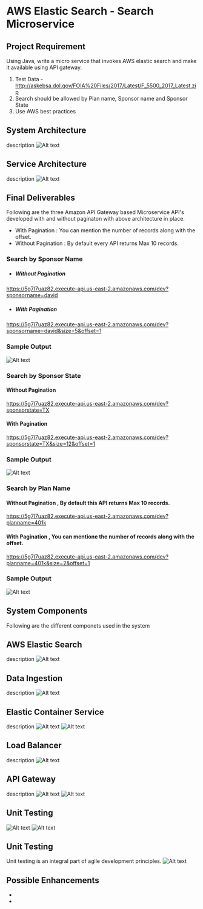 # AWS Elastic Search - Search Microservice

## Project Requirement

Using Java, write a micro service that invokes AWS elastic search and make it available using API gateway.             

1. Test Data - http://askebsa.dol.gov/FOIA%20Files/2017/Latest/F_5500_2017_Latest.zip             
2. Search should be allowed by Plan name, Sponsor name and Sponsor State             
3. Use AWS best practices        


## System  Architecture
description 
![Alt text](docs/Architecture.png)  


## Service  Architecture
description 
![Alt text](docs/Service-Architecture.png)       


## Final Deliverables 

Following are the three  Amazon  API Gateway based Microservice API's  developed with and without paginaton with above architecture 
in place.

* With Pagination : You can mention the number of records along with the offset.
* Without Pagination : By default every  API returns Max 10 records. 


### Search by Sponsor Name

* ##### Without Pagination 
https://5g7l7uaz82.execute-api.us-east-2.amazonaws.com/dev?sponsorname=david

* ##### With Pagination
https://5g7l7uaz82.execute-api.us-east-2.amazonaws.com/dev?sponsorname=david&size=5&offset=1

### Sample Output
![Alt text](docs/SponsorName.png)

### Search by Sponsor State

#### Without Pagination  
https://5g7l7uaz82.execute-api.us-east-2.amazonaws.com/dev?sponsorstate=TX

#### With Pagination 
https://5g7l7uaz82.execute-api.us-east-2.amazonaws.com/dev?sponsorstate=TX&size=12&offset=1

### Sample Output
![Alt text](docs/SponsorState.png)

### Search by Plan Name

#### Without Pagination , By default this API returns Max 10 records. 
https://5g7l7uaz82.execute-api.us-east-2.amazonaws.com/dev?planname=401k

#### With Pagination , You can mentione the number of records along with the offset.
https://5g7l7uaz82.execute-api.us-east-2.amazonaws.com/dev?planname=401k&size=2&offset=1

### Sample Output
![Alt text](docs/PlanName.png)


## System Components
Following are the different componets used in the system  

## AWS Elastic Search
description 
![Alt text](docs/Elastic-Search-Instance.png)


## Data Ingestion
description 
![Alt text](docs/Logstash-Config.png)


## Elastic Container Service
description 
![Alt text](docs/ECS-Cluster.png)
![Alt text](docs/ECS-AutoScaling-Group.png)



## Load Balancer
description 
![Alt text](docs/Loadbalancer.png)


## API Gateway
description 
![Alt text](docs/API-Gateway.png)
![Alt text](docs/API-Gateway-Configuration.png)


## Unit Testing
![Alt text](docs/My-DockerHub-Repo.png)
![Alt text](docs/DockerBuild-and-Push-to-DockerHub.png)


## Unit Testing
Unit testing is an integral part of agile development principles.
![Alt text](docs/Junit.png)

## Possible Enhancements
*
*






